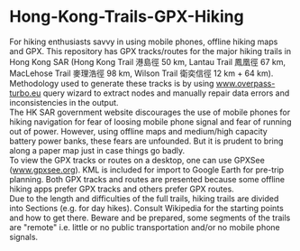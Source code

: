 # Hong-Kong-Trails-GPX-Hiking
For hiking enthusiasts savvy in using mobile phones, offline hiking maps and GPX. This repository has GPX tracks/routes for the major hiking trails in Hong Kong SAR (Hong Kong Trail 港島徑 50 km, Lantau Trail 鳳凰徑 67 km, MacLehose Trail 麥理浩徑 98 km, Wilson Trail 衛奕信徑 12 km + 64 km).
Methodology used to generate these tracks is by using www.overpass-turbo.eu query wizard to extract nodes and manually repair data errors and inconsistencies in the output.
<br>
The HK SAR government website discourages the use of mobile phones for hiking navigation for fear of loosing mobile phone signal and fear of running out of power. However, using offline maps and medium/high capacity battery power banks, these fears are unfounded. But it is prudent to bring along a paper map just in case things go badly.
<br>
To view the GPX tracks or routes on a desktop, one can use GPXSee (www.gpxsee.org).
KML is included for import to Google Earth for pre-trip planning.
Both GPX tracks and routes are presented because some offline hiking apps prefer GPX tracks and others prefer GPX routes.
<br>
Due to the length and difficulties of the full trails, hiking trails are divided into Sections (e.g. for day hikes). Consult Wikipedia for the starting points and how to get there. Beware and be prepared, some segments of the trails are "remote" i.e. little or no public transportation and/or no mobile phone signals.
